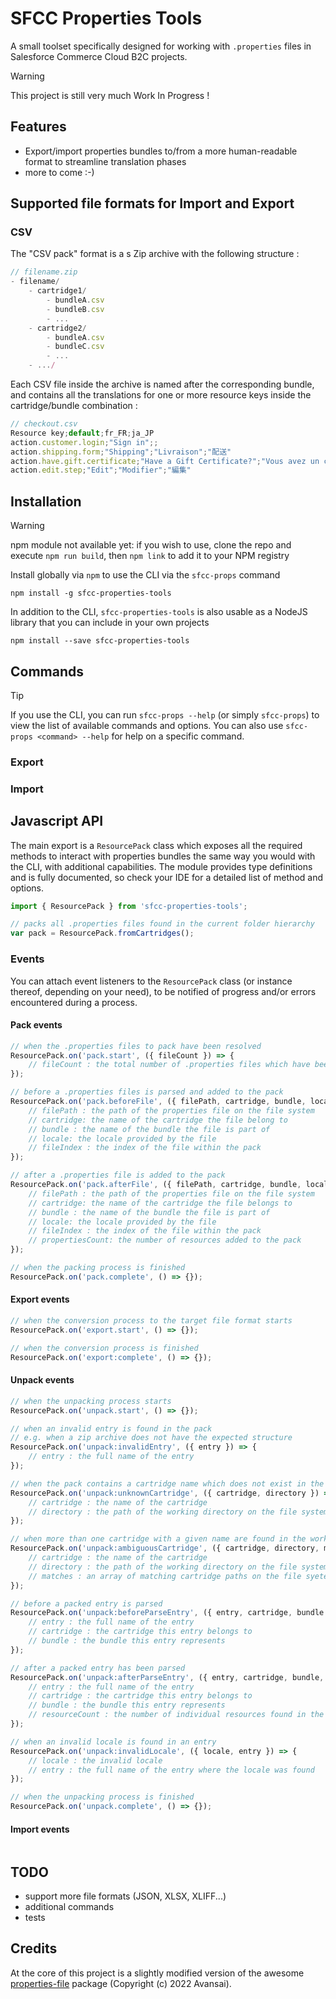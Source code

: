 # SFCC Properties Tools #

A small toolset specifically designed for working with  `.properties` files in Salesforce Commerce Cloud B2C projects.

> [!WARNING]
> This project is still very much Work In Progress !

## Features ##

* Export/import properties bundles to/from a more human-readable format to streamline translation phases
* more to come :-)

## Supported file formats for Import and Export ##

### CSV ###
The "CSV pack" format is a s Zip archive with the following structure :
```javascript
// filename.zip
- filename/
    - cartridge1/
        - bundleA.csv
        - bundleB.csv
        - ...
    - cartridge2/
        - bundleA.csv
        - bundleC.csv
        - ...
    - .../
```
Each CSV file inside the archive is named after the corresponding bundle, and contains all the translations for one or more resource keys inside the cartridge/bundle combination :

```javascript
// checkout.csv
Resource key;default;fr_FR;ja_JP
action.customer.login;"Sign in";;
action.shipping.form;"Shipping";"Livraison";"配送"
action.have.gift.certificate;"Have a Gift Certificate?";"Vous avez un chèque-cadeau ?";"ギフト券をおもちですか?"
action.edit.step;"Edit";"Modifier";"編集"
```


## Installation ##

> [!WARNING]
> npm module not available yet: if you wish to use, clone the repo and execute `npm run build`, then `npm link` to add it to your NPM registry

Install globally via `npm` to use the CLI via the `sfcc-props` command
```
npm install -g sfcc-properties-tools
```

In addition to the CLI, `sfcc-properties-tools` is also usable as a NodeJS library that you can include in your own projects
```
npm install --save sfcc-properties-tools
```

## Commands ##

> [!TIP]
> If you use the CLI, you can run `sfcc-props --help` (or simply `sfcc-props`) to view the list of available commands and options. You can also use `sfcc-props <command> --help` for help on a specific command.

### Export ###


### Import ###

## Javascript API ##

The main export is a `ResourcePack` class which exposes all the required methods to interact with properties bundles the same way you would with the CLI, with additional capabilities.
The module provides type definitions and is fully documented, so check your IDE for a detailed list of method and options.

```javascript
import { ResourcePack } from 'sfcc-properties-tools';

// packs all .properties files found in the current folder hierarchy
var pack = ResourcePack.fromCartridges();
```

### Events ###
You can attach event listeners to the `ResourcePack` class (or instance thereof, depending on your need), to be notified of progress and/or errors encountered during a process. 


#### Pack events ####

```javascript
// when the .properties files to pack have been resolved
ResourcePack.on('pack.start', ({ fileCount }) => {
    // fileCount : the total number of .properties files which have been selected for packing
});

// before a .properties files is parsed and added to the pack
ResourcePack.on('pack.beforeFile', ({ filePath, cartridge, bundle, locale, fileIndex }) => {
    // filePath : the path of the properties file on the file system
    // cartridge: the name of the cartridge the file belong to
    // bundle : the name of the bundle the file is part of
    // locale: the locale provided by the file
    // fileIndex : the index of the file within the pack
});

// after a .properties file is added to the pack
ResourcePack.on('pack.afterFile', ({ filePath, cartridge, bundle, locale, fileIndex, propertiesCount }) => {
    // filePath : the path of the properties file on the file system
    // cartridge: the name of the cartridge the file belongs to
    // bundle : the name of the bundle the file is part of
    // locale: the locale provided by the file
    // fileIndex : the index of the file within the pack
    // propertiesCount: the number of resources added to the pack
});

// when the packing process is finished
ResourcePack.on('pack.complete', () => {});
```

#### Export events ####
```javascript
// when the conversion process to the target file format starts
ResourcePack.on('export.start', () => {});

// when the conversion process is finished
ResourcePack.on('export:complete', () => {});
```

#### Unpack events ####

```javascript
// when the unpacking process starts
ResourcePack.on('unpack.start', () => {});

// when an invalid entry is found in the pack
// e.g. when a zip archive does not have the expected structure
ResourcePack.on('unpack:invalidEntry', ({ entry }) => {
    // entry : the full name of the entry
});

// when the pack contains a cartridge name which does not exist in the working directory
ResourcePack.on('unpack:unknownCartridge', ({ cartridge, directory }) => {
    // cartridge : the name of the cartridge
    // directory : the path of the working directory on the file system
});

// when more than one cartridge with a given name are found in the working directory
ResourcePack.on('unpack:ambiguousCartridge', ({ cartridge, directory, matches }) => {
    // cartridge : the name of the cartridge
    // directory : the path of the working directory on the file system
    // matches : an array of matching cartridge paths on the file syetem
});

// before a packed entry is parsed
ResourcePack.on('unpack:beforeParseEntry', ({ entry, cartridge, bundle }) => {
    // entry : the full name of the entry
    // cartridge : the cartridge this entry belongs to
    // bundle : the bundle this entry represents
});

// after a packed entry has been parsed
ResourcePack.on('unpack:afterParseEntry', ({ entry, cartridge, bundle, resourceCount }) => {
    // entry : the full name of the entry
    // cartridge : the cartridge this entry belongs to
    // bundle : the bundle this entry represents
    // resourceCount : the number of individual resources found in the entry
});

// when an invalid locale is found in an entry
ResourcePack.on('unpack:invalidLocale', ({ locale, entry }) => {
    // locale : the invalid locale
    // entry : the full name of the entry where the locale was found
});

// when the unpacking process is finished
ResourcePack.on('unpack.complete', () => {});
```

#### Import events ####
```javascript

```

## TODO ##
- support more file formats (JSON, XLSX, XLIFF...)
- additional commands
- tests

## Credits ##

At the core of this project is a slightly modified version of the awesome [properties-file](https://github.com/Avansai/properties-file) package (Copyright (c) 2022 Avansai). 